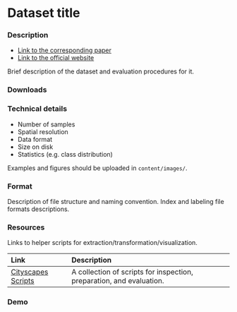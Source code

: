 # Dataset title

### Description

* [Link to the corresponding paper](https://arxiv.org/abs/0000.00000)
* [Link to the official website](https://)

Brief description of the dataset and evaluation procedures for it.

### Downloads

### Technical details

* Number of samples
* Spatial resolution
* Data format
* Size on disk
* Statistics (e.g. class distribution)

Examples and figures should be uploaded in `content/images/`.

### Format

Description of file structure and naming convention.
Index and labeling file formats descriptions.

### Resources

Links to helper scripts for extraction/transformation/visualization.

| Link | Description |
|:-----|:------------|
| [Cityscapes Scripts](https://github.com/mcordts/cityscapesScripts) | A collection of scripts for inspection, preparation, and evaluation. |

### Demo

